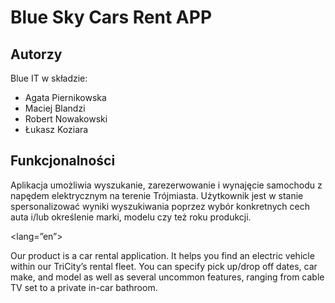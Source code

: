 # Blue Sky Cars Rent APP


## Autorzy
Blue IT w składzie:

- Agata Piernikowska
- Maciej Blandzi
- Robert Nowakowski
- Łukasz Koziara

## Funkcjonalności
Aplikacja umożliwia wyszukanie, zarezerwowanie i wynajęcie samochodu z napędem elektrycznym na terenie Trójmiasta. 
Użytkownik jest w stanie spersonalizować wyniki wyszukiwania poprzez wybór konkretnych cech auta i/lub określenie marki, modelu czy też roku produkcji.


<lang=”en”>

Our product is a car rental application.
It helps you find an electric vehicle within our TriCity’s rental fleet.
You can specify pick up/drop off dates, car make, and model as well as several uncommon features, ranging from cable TV set  to a private in-car bathroom.